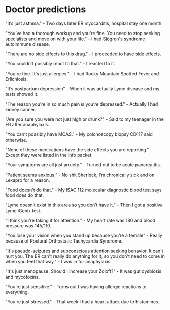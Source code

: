 # Doctor predictions

"It’s just asthma." - Two days later ER myocarditis, hospital stay one month.

"You’ve had a thorough workup and you're fine. You need to stop seeking specialists and move on with your life." - I had Sjögren's syndrome autoimmune disease.

"There are no side effects to this drug." - I proceeded to have side effects.

"You couldn’t possibly react to that." - I reacted to it.

"You're fine. It's just allergies." -  I had Rocky Mountain Spotted Fever and Erlichiosis.

"It’s postpartum depression" - When it was actually Lyme disease and my tests showed it.

"The reason you’re in so much pain is you’re depressed." - Actually I had kidney cancer.

"Are you sure you were not just high or drunk?" - Said to my teenager in the ER after anaphylaxis.

"You can't possibly have MCAS." - My colonoscopy biopsy CD117 said otherwise.

"None of these medications have the side effects you are reporting." - Except they were listed in the info packet.

"Your symptoms are all just anxiety." - Turned out to be acute pancreatitis.

“Patient seems anxious.” - No shit Sherlock, I’m chronically sick and on Lexapro for a reason.

"Food doesn't do that." - My ISAC 112 molecular diagnostic blood test says food does do that.

"Lyme doesn’t exist in this area so you don’t have it." - Then I got a positive Lyme iGenix test.

“I think you're faking it for attention.” - My heart rate was 180 and blood pressure was 145/110.

"You lose your vision when you stand up because you’re a female" - Really because of Postural Orthostatic Tachycardia Syndrome.

"It's pseudo-seizures and subconscious attention seeking behavior. It can't hurt you. The ER can't really do anything for it, so you don't need to come in when you feel that way." - I was in for anaphylaxis.

"It's just menopause. Should I increase your Zoloft?" - It was gut dysbiosis and mycotoxins.

"You’re just sensitive." - Turns out I was having allergic reactions to everything.

"You're just stressed." - That week I had a heart attack due to histamines.

